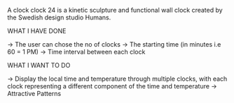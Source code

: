 A clock clock 24 is a kinetic sculpture and functional wall clock created by the Swedish design studio Humans.

WHAT I HAVE DONE

-> The user can chose the no of clocks
-> The starting time (in minutes i.e 60 = 1 PM)
-> Time interval between each clock

WHAT I WANT TO DO

-> Display the local time and temperature through multiple clocks, with each clock representing a different component of the time and temperature
-> Attractive Patterns 

